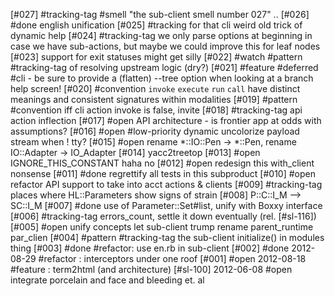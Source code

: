 [#027]       #tracking-tag #smell "the sub-client smell number 027" ..
[#026]       #done english unification
[#025]       #tracking for that cli weird old trick of dynamic help
[#024]       #tracking-tag we only parse options at beginning in case we
             have sub-actions, but maybe we could improve this for leaf nodes
[#023]       support for exit statuses might get silly
[#022]       #watch #pattern #tracking-tag of resolving upstream logic (dry?)
[#021]       #feature #deferred #cli - be sure to provide a (flatten) --tree
               option when looking at a branch help screen!
[#020]       #convention `invoke` `execute` `run` `call` have distinct meanings
               and consistent signatures within modalities
[#019]       #pattern #convention iff cli action invoke is false, invite
[#018]       #tracking-tag api action inflection
[#017] #open API architecture - is frontier app at odds with assumptions?
[#016] #open #low-priority dynamic uncolorize payload stream when ! tty?
[#015] #open rename *::IO::Pen -> *::Pen, rename IO::Adapter -> IO_Adapter
[#014]       yacc2treetop
[#013] #open IGNORE_THIS_CONSTANT haha no
[#012] #open redesign this with_client nonsense
[#011]       #done regrettify all tests in this subproduct
[#010] #open refactor API support to take into acct actions & clients
[#009]       #tracking-tag places where HL::Parameters show signs of strain
[#008]       P::C::I_M --> SC::I_M
[#007]       #done use of Parameter::Set#list, unify with Boxxy interface
[#006]       #tracking-tag errors_count, settle it down eventually (rel. [#sl-116])
[#005] #open unify concepts let sub-client trump rename parent_runtime par_clien
[#004]       #pattern #tracking-tag the sub-client initialize() in modules thing
[#003]       #done #refactor: use en.rb in sub-client
[#002]       #done 2012-08-29 #refactor : interceptors under one roof
[#001] #open 2012-08-18 #feature : term2html (and architecture)
[#sl-100] 2012-06-08 #open integrate porcelain and face and bleeding et. al
